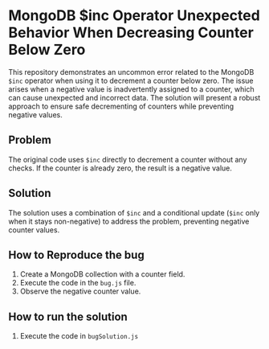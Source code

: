 # MongoDB $inc Operator Unexpected Behavior When Decreasing Counter Below Zero

This repository demonstrates an uncommon error related to the MongoDB `$inc` operator when using it to decrement a counter below zero.  The issue arises when a negative value is inadvertently assigned to a counter, which can cause unexpected and incorrect data. The solution will present a robust approach to ensure safe decrementing of counters while preventing negative values.

## Problem
The original code uses `$inc` directly to decrement a counter without any checks.  If the counter is already zero, the result is a negative value. 

## Solution
The solution uses a combination of `$inc` and a conditional update (`$inc` only when it stays non-negative) to address the problem, preventing negative counter values. 

## How to Reproduce the bug
1.  Create a MongoDB collection with a counter field.
2.  Execute the code in the `bug.js` file. 
3.  Observe the negative counter value. 

## How to run the solution
1. Execute the code in `bugSolution.js`
